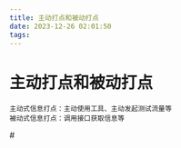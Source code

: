 ```yaml
---
title: 主动打点和被动打点
date: 2023-12-26 02:01:50
tags:
---
```

# 主动打点和被动打点

```
主动式信息打点：主动使用工具、主动发起测试流量等
被动式信息打点：调用接口获取信息等
```

<!--more--># 